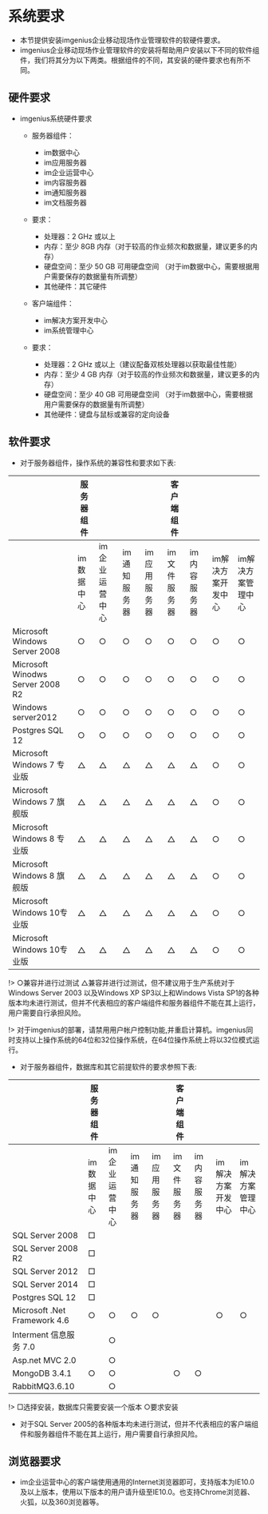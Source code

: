 # 系统要求

* 本节提供安装imgenius企业移动现场作业管理软件的软硬件要求。 
* imgenius企业移动现场作业管理软件的安装将帮助用户安装以下不同的软件组件，我们将其分为以下两类。根据组件的不同，其安装的硬件要求也有所不同。

## 硬件要求

* imgenius系统硬件要求
  * 服务器组件：
    * im数据中心
    * im应用服务器
    * im企业运营中心
    * im内容服务器
    * im通知服务器
    * im文档服务器
  * 要求：  
    * 处理器：2 GHz 或以上
    * 内存：至少 8GB 内存（对于较高的作业频次和数据量，建议更多的内存）
    * 硬盘空间：至少 50 GB 可用硬盘空间 （对于im数据中心，需要根据用户需要保存的数据量有所调整）
    * 其他硬件：其它硬件
  
  * 客户端组件：
    * im解决方案开发中心  
    * im系统管理中心
  * 要求：  
    * 处理器：2 GHz 或以上（建议配备双核处理器以获取最佳性能）
    * 内存：至少 4 GB 内存（对于较高的作业频次和数据量，建议更多的内存）
    * 硬盘空间：至少 40 GB 可用硬盘空间 （对于im数据中心，需要根据用户需要保存的数据量有所调整）
    * 其他硬件：键盘与鼠标或兼容的定向设备

## 软件要求

* 对于服务器组件，操作系统的兼容性和要求如下表:

|   | 服务器组件 | ||| 客户端组件|||| 
| --- | --- | --- |--- | --- | --- |--- |--- |--- | 
|  | im数据中心 | im企业运营中心 |im通知服务器 | im应用服务器 | im文件服务器 |im内容服务器 |im解决方案开发中心 | im解决方案管理中心 | 
| Microsoft Windows Server 2008 | ○ | ○ | ○ | ○ | ○ | ○ | ○ | ○ |
| Microsoft Winodws Server 2008 R2 | ○ | ○ | ○ | ○ | ○ | ○ | ○ | ○ |
| Windows server2012 | ○ | ○ | ○ | ○ | ○ | ○ | ○ | ○ |
| Postgres SQL 12 | ○ | ○ | ○ | ○ | ○ | ○ | ○ | ○ |
| Microsoft Windows 7 专业版 | △ | △ | △ | △ | △ | △ | ○ | ○ |
| Microsoft Windows 7 旗舰版 | △ | △ | △ | △ | △ | △ | ○ | ○ |
| Microsoft Windows 8 专业版 | △ | △ | △ | △ | △ | △ | ○ | ○ |
| Microsoft Windows 8 旗舰版 | △ | △ | △ | △ | △ | △ | ○ | ○ |
| Microsoft Windows 10专业版 | △ | △ | △ | △ | △ | △ | ○ | ○ |
| Microsoft Windows 10专业版 | △ | △ | △ | △ | △ | △ | ○ | ○ |

!> ○兼容并进行过测试 △兼容并进行过测试，但不建议用于生产系统对于Windows Server 2003 以及Windows XP SP3以上和Windows Vista SP1的各种版本均未进行测试，但并不代表相应的客户端组件和服务器组件不能在其上运行，用户需要自行承担风险。

!> 对于imgenius的部署，请禁用用户帐户控制功能,并重启计算机。imgenius同时支持以上操作系统的64位和32位操作系统，在64位操作系统上将以32位模式运行。

* 对于服务器组件，数据库和其它前提软件的要求参照下表:

|   | 服务器组件 | ||| 客户端组件|||| 
| --- | --- | --- |--- | --- | --- |--- |--- |--- | 
|  | im数据中心 | im企业运营中心 |im通知服务器 | im应用服务器 | im文件服务器 |im内容服务器 |im解决方案开发中心 | im解决方案管理中心 | 
| SQL Server 2008 | □ |  |  |  |  |  |  |  |
| SQL Server 2008 R2 | □ |  |  |  |  |  |  |  |
| SQL Server 2012 | □ |  |  |  |  |  |  |  |
| SQL Server 2014 | □ |  |  |  |  |  |  |  |
| Postgres SQL 12 | □ |  |  |  |  |  |  |  |
| Microsoft .Net Framework 4.6 | ○ | ○ | ○ | ○ |   | | ○| ○| 
| Interment 信息服务 7.0 |  | ○ |  |  |  |  |  |  |
| Asp.net MVC 2.0 |  | ○ |  |  |  |  |  |  |
| MongoDB 3.4.1 | ○ | ○ |  |  | ○ | ○ |  |  |
| RabbitMQ3.6.10 |  | ○ |  |  |  |  |  |  |


 !> □选择安装，数据库只需要安装一个版本 ○要求安装

 * 对于SQL Server 2005的各种版本均未进行测试，但并不代表相应的客户端组件和服务器组件不能在其上运行，用户需要自行承担风险。 

## 浏览器要求

* im企业运营中心的客户端使用通用的Internet浏览器即可，支持版本为IE10.0及以上版本，使用以下版本的用户请升级至IE10.0。也支持Chrome浏览器、火狐，以及360浏览器等。